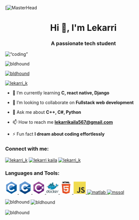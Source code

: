 [![MasterHead](https://www.freewebheaders.com/wp-content/gallery/computer/hi-tech-computer-keyboard-blue-red-website-header.jpg)
<h1 align="center">Hi 👋, I'm Lekarri</h1>
<h3 align="center">A passionate tech student</h3>
<img align=“centre” alt=“coding” width=“400” src=“https://images.unsplash.com/photo-1461749280684-dccba630e2f6?ixlib=rb-4.0.3&ixid=MnwxMjA3fDB8MHxzZWFyY2h8Mnx8Y29kaW5nfGVufDB8fDB8fA%3D%3D&w=1000&q=80”>

<p align="left"> <img src="https://komarev.com/ghpvc/?username=bldhound&label=Profile%20views&color=0e75b6&style=flat" alt="bldhound" /> </p>

<p align="left"> <a href="https://github.com/ryo-ma/github-profile-trophy"><img src="https://github-profile-trophy.vercel.app/?username=bldhound" alt="bldhound" /></a> </p>

<p align="left"> <a href="https://twitter.com/lekarri_k" target="blank"><img src="https://img.shields.io/twitter/follow/lekarri_k?logo=twitter&style=for-the-badge" alt="lekarri_k" /></a> </p>

- 🌱 I’m currently learning **C, react native, Django**

- 👯 I’m looking to collaborate on **Fullstack web development**

- 💬 Ask me about **C++, C#, Python**

- 📫 How to reach me **lekarrikaila567@gmail.com**

- ⚡ Fun fact **I dream about coding effortlessly**

<h3 align="left">Connect with me:</h3>
<p align="left">
<a href="https://twitter.com/lekarri_k" target="blank"><img align="center" src="https://raw.githubusercontent.com/rahuldkjain/github-profile-readme-generator/master/src/images/icons/Social/twitter.svg" alt="lekarri_k" height="30" width="40" /></a>
<a href="https://linkedin.com/in/lekarri kaila" target="blank"><img align="center" src="https://raw.githubusercontent.com/rahuldkjain/github-profile-readme-generator/master/src/images/icons/Social/linked-in-alt.svg" alt="lekarri kaila" height="30" width="40" /></a>
<a href="https://instagram.com/lekarri_k" target="blank"><img align="center" src="https://raw.githubusercontent.com/rahuldkjain/github-profile-readme-generator/master/src/images/icons/Social/instagram.svg" alt="lekarri_k" height="30" width="40" /></a>
</p>

<h3 align="left">Languages and Tools:</h3>
<p align="left"> <a href="https://www.cprogramming.com/" target="_blank" rel="noreferrer"> <img src="https://raw.githubusercontent.com/devicons/devicon/master/icons/c/c-original.svg" alt="c" width="40" height="40"/> </a> <a href="https://www.w3schools.com/cpp/" target="_blank" rel="noreferrer"> <img src="https://raw.githubusercontent.com/devicons/devicon/master/icons/cplusplus/cplusplus-original.svg" alt="cplusplus" width="40" height="40"/> </a> <a href="https://www.w3schools.com/cs/" target="_blank" rel="noreferrer"> <img src="https://raw.githubusercontent.com/devicons/devicon/master/icons/csharp/csharp-original.svg" alt="csharp" width="40" height="40"/> </a> <a href="https://www.docker.com/" target="_blank" rel="noreferrer"> <img src="https://raw.githubusercontent.com/devicons/devicon/master/icons/docker/docker-original-wordmark.svg" alt="docker" width="40" height="40"/> </a> <a href="https://www.w3.org/html/" target="_blank" rel="noreferrer"> <img src="https://raw.githubusercontent.com/devicons/devicon/master/icons/html5/html5-original-wordmark.svg" alt="html5" width="40" height="40"/> </a> <a href="https://developer.mozilla.org/en-US/docs/Web/JavaScript" target="_blank" rel="noreferrer"> <img src="https://raw.githubusercontent.com/devicons/devicon/master/icons/javascript/javascript-original.svg" alt="javascript" width="40" height="40"/> </a> <a href="https://www.mathworks.com/" target="_blank" rel="noreferrer"> <img src="https://upload.wikimedia.org/wikipedia/commons/2/21/Matlab_Logo.png" alt="matlab" width="40" height="40"/> </a> <a href="https://www.microsoft.com/en-us/sql-server" target="_blank" rel="noreferrer"> <img src="https://www.svgrepo.com/show/303229/microsoft-sql-server-logo.svg" alt="mssql" width="40" height="40"/> </a> </p>

<p><img align="left" src="https://github-readme-stats.vercel.app/api/top-langs?username=bldhound&show_icons=true&locale=en&layout=compact" alt="bldhound" /></p>

<p>&nbsp;<img align="center" src="https://github-readme-stats.vercel.app/api?username=bldhound&show_icons=true&locale=en" alt="bldhound" /></p>

<p><img align="center" src="https://github-readme-streak-stats.herokuapp.com/?user=bldhound&" alt="bldhound" /></p>
